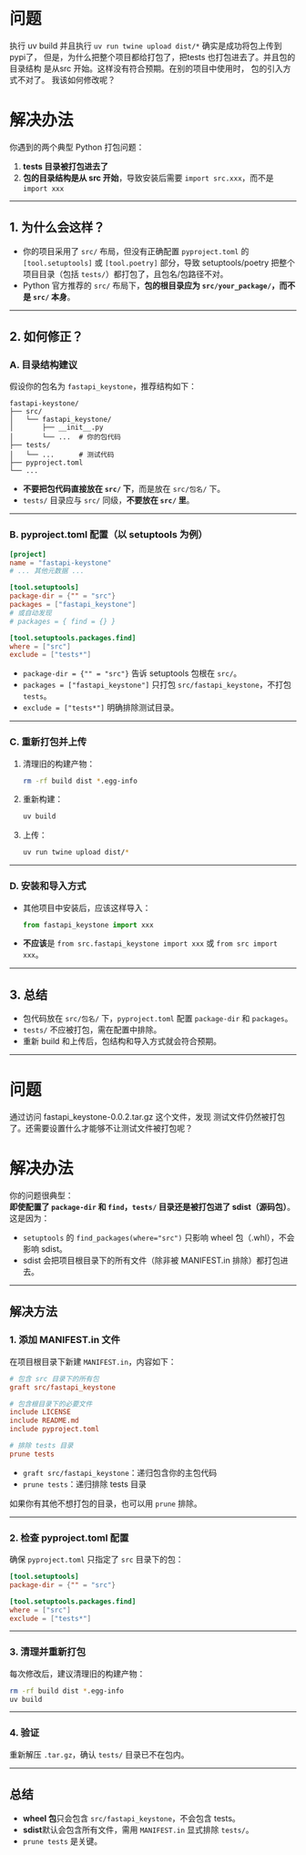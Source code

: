 # 问题

执行 uv build 并且执行 `uv run twine upload dist/*` 确实是成功将包上传到pypi了， 但是，为什么把整个项目都给打包了，把tests 也打包进去了。并且包的目录结构 是从src 开始。这样没有符合预期。在别的项目中使用时， 包的引入方式不对了。 我该如何修改呢？

# 解决办法

你遇到的两个典型 Python 打包问题：

1. **tests 目录被打包进去了**  
2. **包的目录结构是从 src 开始**，导致安装后需要 `import src.xxx`，而不是 `import xxx`

---

## 1. **为什么会这样？**

- 你的项目采用了 `src/` 布局，但没有正确配置 `pyproject.toml` 的 `[tool.setuptools]` 或 `[tool.poetry]` 部分，导致 setuptools/poetry 把整个项目目录（包括 `tests/`）都打包了，且包名/包路径不对。
- Python 官方推荐的 `src/` 布局下，**包的根目录应为 `src/your_package/`，而不是 `src/` 本身**。

---

## 2. **如何修正？**

### **A. 目录结构建议**

假设你的包名为 `fastapi_keystone`，推荐结构如下：

```
fastapi-keystone/
├── src/
│   └── fastapi_keystone/
│       ├── __init__.py
│       └── ...  # 你的包代码
├── tests/
│   └── ...      # 测试代码
├── pyproject.toml
└── ...
```

- **不要把包代码直接放在 `src/` 下**，而是放在 `src/包名/` 下。
- `tests/` 目录应与 `src/` 同级，**不要放在 `src/` 里**。

---

### **B. pyproject.toml 配置（以 setuptools 为例）**

```toml
[project]
name = "fastapi-keystone"
# ... 其他元数据 ...

[tool.setuptools]
package-dir = {"" = "src"}
packages = ["fastapi_keystone"]
# 或自动发现
# packages = { find = {} }

[tool.setuptools.packages.find]
where = ["src"]
exclude = ["tests*"]
```

- `package-dir = {"" = "src"}` 告诉 setuptools 包根在 `src/`。
- `packages = ["fastapi_keystone"]` 只打包 `src/fastapi_keystone`，不打包 `tests`。
- `exclude = ["tests*"]` 明确排除测试目录。

---

### **C. 重新打包并上传**

1. 清理旧的构建产物：

   ```bash
   rm -rf build dist *.egg-info
   ```

2. 重新构建：

   ```bash
   uv build
   ```

3. 上传：

   ```bash
   uv run twine upload dist/*
   ```

---

### **D. 安装和导入方式**

- 其他项目中安装后，应该这样导入：

  ```python
  from fastapi_keystone import xxx
  ```

- **不应该**是 `from src.fastapi_keystone import xxx` 或 `from src import xxx`。

---

## 3. **总结**

- 包代码放在 `src/包名/` 下，`pyproject.toml` 配置 `package-dir` 和 `packages`。
- `tests/` 不应被打包，需在配置中排除。
- 重新 build 和上传后，包结构和导入方式就会符合预期。

---

# 问题

通过访问 fastapi_keystone-0.0.2.tar.gz 这个文件，发现 测试文件仍然被打包了。还需要设置什么才能够不让测试文件被打包呢？

# 解决办法

你的问题很典型：  
**即使配置了 `package-dir` 和 `find`，`tests/` 目录还是被打包进了 sdist（源码包）**。  
这是因为：

- `setuptools` 的 `find_packages(where="src")` 只影响 wheel 包（.whl），不会影响 sdist。
- sdist 会把项目根目录下的所有文件（除非被 MANIFEST.in 排除）都打包进去。

---

## 解决方法

### 1. **添加 MANIFEST.in 文件**

在项目根目录下新建 `MANIFEST.in`，内容如下：

```ini
# 包含 src 目录下的所有包
graft src/fastapi_keystone

# 包含根目录下的必要文件
include LICENSE
include README.md
include pyproject.toml

# 排除 tests 目录
prune tests
```

- `graft src/fastapi_keystone`：递归包含你的主包代码
- `prune tests`：递归排除 tests 目录

如果你有其他不想打包的目录，也可以用 `prune` 排除。

---

### 2. **检查 pyproject.toml 配置**

确保 `pyproject.toml` 只指定了 `src` 目录下的包：

```toml
[tool.setuptools]
package-dir = {"" = "src"}

[tool.setuptools.packages.find]
where = ["src"]
exclude = ["tests*"]
```

---

### 3. **清理并重新打包**

每次修改后，建议清理旧的构建产物：

```bash
rm -rf build dist *.egg-info
uv build
```

---

### 4. **验证**

重新解压 `.tar.gz`，确认 `tests/` 目录已不在包内。

---

## 总结

- **wheel 包**只会包含 `src/fastapi_keystone`，不会包含 tests。
- **sdist**默认会包含所有文件，需用 `MANIFEST.in` 显式排除 `tests/`。
- `prune tests` 是关键。

